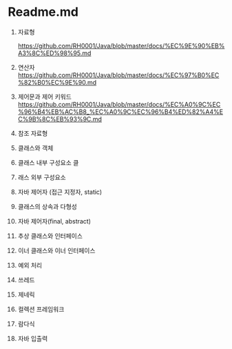 # Readme.md

1. 자료형

   https://github.com/RH0001/Java/blob/master/docs/%EC%9E%90%EB%A3%8C%ED%98%95.md

2. 연산자
   https://github.com/RH0001/Java/blob/master/docs/%EC%97%B0%EC%82%B0%EC%9E%90.md
3. 제어문과 제어  키워드 
   https://github.com/RH0001/Java/blob/master/docs/%EC%A0%9C%EC%96%B4%EB%AC%B8_%EC%A0%9C%EC%96%B4%ED%82%A4%EC%9B%8C%EB%93%9C.md
4. 참조 자료형
   
5. 클래스와 객체
6. 클래스 내부 구성요소 클
7. 래스 외부  구성요소 
8. 자바 제어자 (접근 지정자, static)
9. 클래스의 상속과  다형성
10. 자바 제어자(final, abstract)
11. 추상 클래스와 인터페이스
12. 이너 클래스와 이너 인터페이스
13. 예외 처리
14. 쓰레드
15. 제네릭
16. 컬렉션 프레임워크
17. 람다식
18. 자바 입출력 

